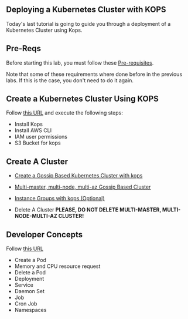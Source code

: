 ## Deploying a Kubernetes Cluster with KOPS

Today's last tutorial is going to guide you through a deployment of a Kubernetes Cluster using Kops.

## Pre-Reqs

Before starting this lab, you must follow these [Pre-requisites](https://github.com/aws-samples/aws-workshop-for-kubernetes/blob/master/prereqs.adoc).

Note that some of these requirements where done before in the previous labs. If this is the case, you don't need to do it again.

## Create a Kubernetes Cluster Using KOPS

Follow [this URL](https://github.com/aws-samples/aws-workshop-for-kubernetes/tree/master/cluster-install) and execute the following steps:

* Install Kops
* Install AWS CLI
* IAM user permissions
* S3 Bucket for kops

## Create A Cluster

* [Create a Gossip Based Kubernetes Cluster with kops](https://github.com/aws-samples/aws-workshop-for-kubernetes/tree/master/cluster-install#create-a-gossip-based-kubernetes-cluster-with-kops)

* [Multi-master, multi-node, multi-az Gossip Based Cluster](https://github.com/aws-samples/aws-workshop-for-kubernetes/tree/master/cluster-install#multi-master-multi-node-multi-az-gossip-based-cluster)

* [Instance Groups with kops (Optional)](https://github.com/aws-samples/aws-workshop-for-kubernetes/tree/master/cluster-install#instance-groups-with-kops)

* Delete A Cluster
  **PLEASE, DO NOT DELETE MULTI-MASTER, MULTI-NODE-MULTI-AZ CLUSTER!**


## Developer Concepts

Follow [this URL](https://github.com/aws-samples/aws-workshop-for-kubernetes/tree/master/developer-concepts)


* Create a Pod
* Memory and CPU resource request
* Delete a Pod
* Deployment
* Service
* Daemon Set
* Job
* Cron Job
* Namespaces
